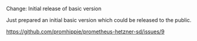 Change: Initial release of basic version

Just prepared an initial basic version which could be released to the public.

https://github.com/promhippie/prometheus-hetzner-sd/issues/9
